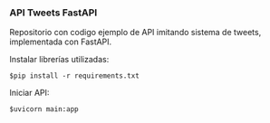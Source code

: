 ### API Tweets FastAPI


Repositorio con codigo ejemplo de API imitando sistema de tweets, implementada con FastAPI.


Instalar librerías utilizadas:

    $pip install -r requirements.txt

Iniciar API:

    $uvicorn main:app